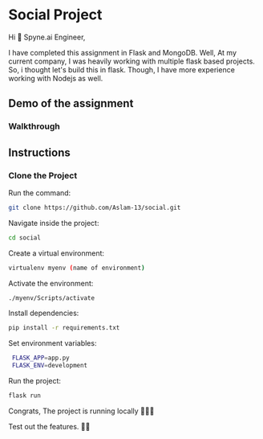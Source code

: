 # Social Project

Hi 👋 Spyne.ai Engineer,

I have completed this assignment in Flask and MongoDB.
Well, At my current company, I was heavily working with multiple flask based projects. So, i thought let's build this in flask. Though, I have more experience working with Nodejs as well.

## Demo of the assignment
### Walkthrough
 
## Instructions

### Clone the Project

Run the command:

```bash
git clone https://github.com/Aslam-13/social.git
``` 

Navigate inside the project:
```bash
cd social
```

Create a virtual environment:
```bash
virtualenv myenv (name of environment)
```

Activate the environment:
```bash
./myenv/Scripts/activate
```

Install dependencies:
```bash
pip install -r requirements.txt
```

Set environment variables:

```bash
 FLASK_APP=app.py
 FLASK_ENV=development
```

Run the project:
```bash
flask run
```
Congrats, The project is running locally 🎉🥳🎊

Test out the features. 🙌🏼

